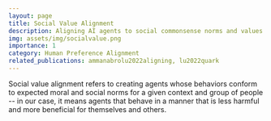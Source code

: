 ```yaml
---
layout: page
title: Social Value Alignment
description: Aligning AI agents to social commonsense norms and values.
img: assets/img/socialvalue.png
importance: 1
category: Human Preference Alignment
related_publications: ammanabrolu2022aligning, lu2022quark
---
```


 Social value alignment refers to creating agents whose behaviors conform to expected moral and social norms for a given context and group of people -- in our case, it means agents that behave in a manner that is less harmful and more beneficial for themselves and others.
